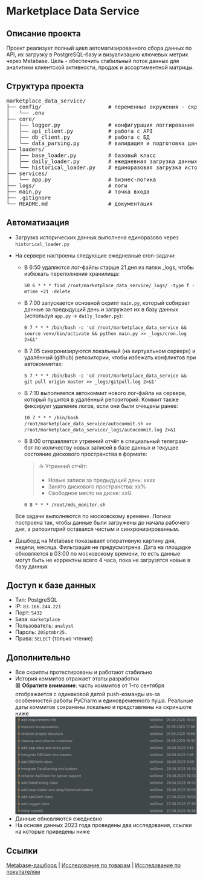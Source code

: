 # Marketplace Data Service

## Описание проекта
Проект реализует полный цикл автоматизированного сбора данных по API, их загрузку в PostgreSQL-базу и визуализацию ключевых метрик через Metabase.
Цель - обеспечить стабильный поток данных для аналитики клиентской активности, продаж и ассортиментной матрицы.

## Структура проекта
<pre>
marketplace_data_service/
├── config/                     # переменные окружения - скрыта
│   └── .env
├── core/
│   ├── logger.py               # конфигурация логгирования
│   ├── api_client.py           # работа с API
│   ├── db_client.py            # работа с БД
│   └── data_parsing.py         # валидация и подготовка данных
├── loaders/
│   ├── base_loader.py          # базовый класс
│   ├── daily_loader.py         # ежедневная загрузка данных (`cron` в 07:00)
│   └── historical_loader.py    # единоразовая загрузка исторических данных
├── services/
│   └── app.py                  # бизнес-логика
├── logs/                       # логи
├── main.py                     # точка входа
├── .gitignore
└── README.md                   # документация
</pre>

## Автоматизация
- Загрузка исторических данных выполнена единоразово через `historical_loader.py`
- На сервере настроены следующие ежедневные cron-задачи:

  - В 6:50 удаляются лог-файлы старше 21 дня из папки _logs, чтобы избежать переполнения хранилища: 
    ```
    50 6 * * * find /root/marketplace_data_service/_logs/ -type f -mtime +21 -delete
    ```
  - В 7:00 запускается основной скрипт `main.py`, который собирает данные за предыдущий день и загружает их в базу данных (используя `app.py` -> `daily_loader.py`):
    ```
    0 7 * * * /bin/bash -c 'cd /root/marketplace_data_service && source venv/bin/activate && python main.py >> _logs/cron.log 2>&1'
    ```
  - В 7:05 cинхронизируются локальный (на виртуальном сервере) и удалённый (github) репозитории, чтобы избежать конфликтов при автокоммитах:
    ```
    5 7 * * * /bin/bash -c 'cd /root/marketplace_data_service && git pull origin master >> _logs/gitpull.log 2>&1'
    ```
  - В 7:10 выполняется автокоммит нового лог-файла на сервере, который пушится в удалённый репозиторий. Коммит также фиксирует удаление логов, если они были очищены ранее:
    ```
    10 7 * * * /bin/bash /root/marketplace_data_service/autocommit.sh >> /root/marketplace_data_service/_logs/autocommit.log 2>&1
    ```
  - В 8:00 отправляется утренний отчёт в специальный телеграм-бот по количеству новых записей в базе данных и текущее состояние дискового пространства в формате:
    
    > ☕️ Утренний отчёт: 
    > - Новые записи за предыдущий день: xxxx
    > - Занято дискового пространства: xx%
    > - Свободное место на диске: xxG
    ```
    0 8 * * * /root/mds_monitor.sh
    ```
  Все задачи выполняются по московскому времени. Логика построена так, чтобы данные были загружены до начала рабочего дня, а репозиторий оставался чистым и синхронизированным.
- Дашборд на Metabase показывает оперативную картину дня, недели, месяца. Фильтрация не предусмотрена. Дата на площадке обновляется в 03:00 по московскому времени, то есть данные могут быть не корректны всего 4 часа, пока не загрузятся новые в базу данных

## Доступ к базе данных
- Тип: PostgreSQL  
- IP: `83.166.244.221`  
- Порт: `5432`  
- База: `marketplace`  
- Пользователь: `analyst`  
- Пароль: `20Sptmbr25.`  
- Права: `SELECT` (только чтение)

## Дополнительно
- Все скрипты протестированы и работают стабильно  
- История коммитов отражает этапы разработки    
  🟥 **Обратите внимание**: часть коммитов от 1-го сентября отображается с одинаковой датой push-команды из-за особенностей работы PyCharm и единовременного пуша. Реальные даты коммитов сохранены локально и представлены на скриншоте ниже
  ![Коммит-таймлайн](commit_dates.png)
- Данные обновляются ежедневно  
- На основе данных 2023 года проведены два исследования, ссылки на которые приведены ниже

## Ссылки
[Metabase-дашборд](http://83.166.244.221:3000/public/dashboard/c4e62357-2861-42db-b9d4-6bf64ccd2b77) | 
[Исследование по товарам](https://colab.research.google.com/drive/1-GgtkfiF23Pc9EeZYgR2-GmeUNEbq5ZA?usp=sharing) | 
[Исследование по покупателям](https://colab.research.google.com/drive/1-FAPSTy9I-4TeSSNBaZD7iRkvyxZQkHm?usp=sharing)


